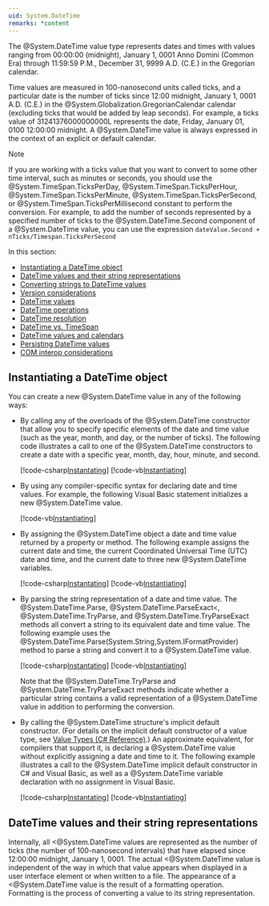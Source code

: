 ```yaml
---
uid: System.DateTime
remarks: *content
---
```


The @System.DateTime value type represents dates and times with values ranging from 00:00:00 (midnight), January 1, 0001 Anno Domini (Common Era) through 11:59:59 P.M., December 31, 9999 A.D. (C.E.) in the Gregorian calendar.

Time values are measured in 100-nanosecond units called ticks, and a particular date is the number of ticks since 12:00 midnight, January 1, 0001 A.D. (C.E.) in the @System.Globalization.GregorianCalendar calendar (excluding ticks that would be added by leap seconds). For example, a ticks value of 31241376000000000L represents the date, Friday, January 01, 0100 12:00:00 midnight. A @System.DateTime value is always expressed in the context of an explicit or default calendar.

> [!NOTE]
> If you are working with a ticks value that you want to convert to some other time interval, such as minutes or seconds, you should use the @System.TimeSpan.TicksPerDay, @System.TimeSpan.TicksPerHour, @System.TimeSpan.TicksPerMinute, @System.TimeSpan.TicksPerSecond, or @System.TimeSpan.TicksPerMillisecond constant to perform the conversion. For example, to add the number of seconds represented by a specified number of ticks to the @System.DateTime.Second component of a @System.DateTime value, you can use the expression `dateValue.Second + nTicks/Timespan.TicksPerSecond`

In this section:

- [Instantiating a DateTime object](#Instantiation)
- [DateTime values and their string representations](#Strings)
- [Converting strings to DateTime values](#Instantiation)
- [Version considerations](#Instantiation)
- [DateTime values](#Instantiation) 
- [DateTime operations](#Instantiation)
- [DateTime resolution](#Instantiation)
- [DateTime vs. TimeSpan](#Instantiation)
- [DateTime values and calendars](#Instantiation)
- [Persisting DateTime values](#Instantiation)
- [COM interop considerations](#Instantiation)

<a name="Instantiation"></a>
## Instantiating a DateTime object ##

You can create a new @System.DateTime value in any of the following ways:

- By calling any of the overloads of the @System.DateTime constructor that allow you to specify specific elements of the date and time value (such as the year, month, and day, or the number of ticks). The following code illustrates a call to one of the @System.DateTime constructors to create a date with a specific year, month, day, hour, minute, and second.

  [!code-csharp[Instantating](../samples/snippets/csharp/System.DateTime/instantiation1.cs#L17-L17)]
  [!code-vb[Instantiating](../samples/snippets/vb/System.DateTime/instantiation1.vb#L17-L17)]

- By using any compiler-specific syntax for declaring date and time values. For example, the following Visual Basic statement initializes a new @System.DateTime value.

  [!code-vb[Instantiating](../samples/snippets/vb/System.DateTime/instantiation1.vb#L23-L23)]

- By assigning the @System.DateTime object a date and time value returned by a property or method. The following example assigns the current date and time, the current Coordinated Universal Time (UTC) date and time, and the current date to three new @System.DateTime variables.

  [!code-csharp[Instantating](../samples/snippets/csharp/System.DateTime/instantiation1.cs#L24-L26)]
  [!code-vb[Instantiating](../samples/snippets/vb/System.DateTime/instantiation1.vb#L29-L31)]

- By parsing the string representation of a date and time value. The @System.DateTime.Parse, @System.DateTime.ParseExact<, @System.DateTime.TryParse, and @System.DateTime.TryParseExact methods all convert a string to its equivalent date and time value. The following example uses the @System.DateTime.Parse(System.String,System.IFormatProvider) method to parse a string and convert it to a @System.DateTime value.

  [!code-csharp[Instantating](../samples/snippets/csharp/System.DateTime/instantiation1.cs#L33-L35)]
  [!code-vb[Instantiating](../samples/snippets/vb/System.DateTime/instantiation1.vb#L37-L39)]

  Note that the @System.DateTime.TryParse and @System.DateTime.TryParseExact methods indicate whether a particular string contains a valid representation of a @System.DateTime value in addition to performing the conversion.

- By calling the @System.DateTime structure's implicit default constructor. (For details on the implicit default constructor of a value type, see [Value Types (C# Reference)](https://msdn.microsoft.com/library/s1ax56ch.aspx).) An approximate equivalent, for compilers that support it, is declaring a @System.DateTime value without explicitly assigning a date and time to it. The following example illustrates a call to the @System.DateTime implicit default constructor in C# and Visual Basic, as well as a @System.DateTime variable declaration with no assignment in Visual Basic.

  [!code-csharp[Instantating](../samples/snippets/csharp/System.DateTime/instantiation1.cs#L42-L46)]
  [!code-vb[Instantiating](../samples/snippets/vb/System.DateTime/instantiation1.vb#L46-L56)]

<a name="Strings"></a>
## DateTime values and their string representations ##

Internally, all <@System.DateTime values are represented as the number of ticks (the number of 100-nanosecond intervals) that have elapsed since 12:00:00 midnight, January 1, 0001. The actual <@System.DateTime value is independent of the way in which that value appears when displayed in a user interface element or when written to a file. The appearance of a <@System.DateTime value is the result of a formatting operation. Formatting is the process of converting a value to its string representation.

